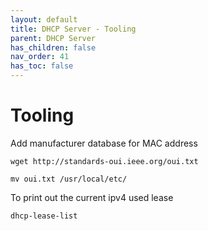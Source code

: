 ```yaml
---
layout: default 
title: DHCP Server - Tooling
parent: DHCP Server
has_children: false
nav_order: 41
has_toc: false
---
```


# Tooling

Add manufacturer database for MAC address

`wget http://standards-oui.ieee.org/oui.txt`

`mv oui.txt /usr/local/etc/`

To print out the current ipv4 used lease

`dhcp-lease-list`
